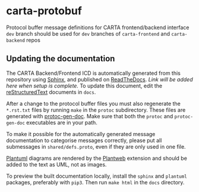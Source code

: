 # carta-protobuf

Protocol buffer message definitions for CARTA frontend/backend interface
`dev` branch should be used for `dev` branches of `carta-frontend` and `carta-backend` repos

## Updating the documentation

The CARTA Backend/Frontend ICD is automatically generated from this repository using [Sphinx](https://www.sphinx-doc.org), and published on [ReadTheDocs](https://readthedocs.org/). *Link will be added here when setup is complete.* To update this document, edit the [reStructuredText](https://www.sphinx-doc.org/en/master/usage/restructuredtext/index.html) documents in `docs`. 

After a change to the protocol buffer files you must also regenerate the `*.rst.txt` files by running `make` in the `protoc` subdirectory. These files are generated with [protoc-gen-doc](https://github.com/pseudomuto/protoc-gen-doc). Make sure that both the `protoc` and `protoc-gen-doc` executables are in your path.

To make it possible for the automatically generated message documentation to categorise messages correctly, please put all submessages in `shared/defs.proto`, even if they are only used in one file.

[Plantuml](https://plantuml.com/) diagrams are rendered by the [Plantweb](https://plantweb.readthedocs.io/) extension and should be added to the text as UML, not as images. 

To preview the built documentation locally, install the `sphinx` and `plantuml` packages, preferably with `pip3`. Then run `make html` in the `docs` directory.
